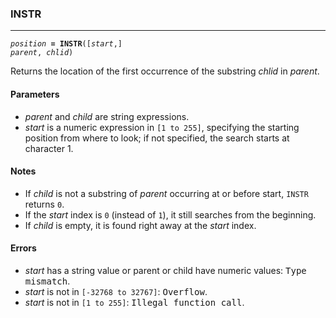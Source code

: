 ### INSTR
***
<code><var>position</var> <b>= INSTR</b>([<var>start</var>,] <var>parent</var>, <var>chlid</var>)</code>

Returns the location of the first occurrence of the substring <var>chlid</var> in <var>parent</var>.

#### Parameters
* <var>parent</var> and <var>child</var> are string expressions.
* <var>start</var> is a numeric expression in `[1 to 255]`, specifying the starting position from where to look; if not specified, the search starts at character 1.

#### Notes
* If <var>child</var> is not a substring of <var>parent</var> occurring at or before start, `INSTR` returns `0`.
* If the <var>start</var> index is `0` (instead of `1`), it still searches from the beginning.
* If <var>child</var> is empty, it is found right away at the <var>start</var> index.

#### Errors
* <var>start</var> has a string value or parent or child have numeric values: <samp>Type mismatch</samp>.
* <var>start</var> is not in `[-32768 to 32767]`: <samp>Overflow</samp>.
* <var>start</var> is not in `[1 to 255]`: <samp>Illegal function call</samp>.
